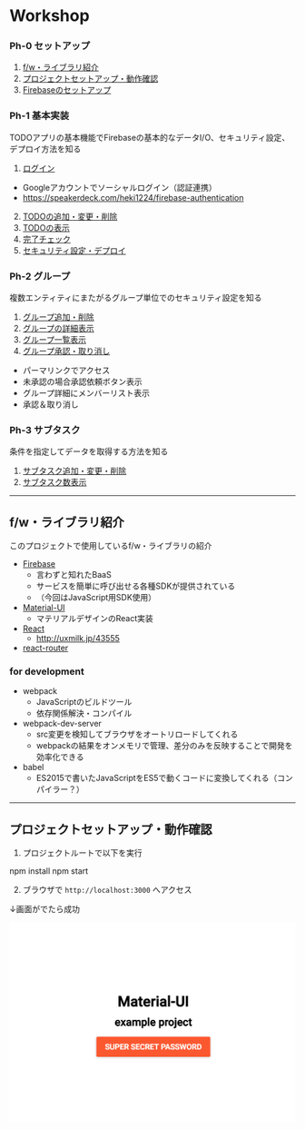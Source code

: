 Workshop
==============

### Ph-0 セットアップ

1. [f/w・ライブラリ紹介](#f/w・ライブラリ紹介)
2. [プロジェクトセットアップ・動作確認](#プロジェクトセットアップ・動作確認)
3. [Firebaseのセットアップ](0-3_SETUP_FIREBASE.md)

### Ph-1 基本実装

TODOアプリの基本機能でFirebaseの基本的なデータI/O、セキュリティ設定、デプロイ方法を知る

1. [ログイン](1-1_LOGIN.md)
  - Googleアカウントでソーシャルログイン（認証連携）
  - https://speakerdeck.com/heki1224/firebase-authentication
2. [TODOの追加・変更・削除](1-2_CREATE_TASK.md)
3. [TODOの表示](1-3_SHOW_TASK.md)
4. [完了チェック](1-4_COMPLETE.md)
5. [セキュリティ設定・デプロイ](1-5_SET_SEC.md)

### Ph-2 グループ

複数エンティティにまたがるグループ単位でのセキュリティ設定を知る

1. [グループ追加・削除](2-1_CREATE_GROUP.md)
2. [グループの詳細表示](2-2_SHOW_GROUP_DETAIL.md)
3. [グループ一覧表示](2-3_SHOW_GROUP_LIST.md)
4. [グループ承認・取り消し](2-4_ACCEPT.md)
  - パーマリンクでアクセス
  - 未承認の場合承認依頼ボタン表示
  - グループ詳細にメンバーリスト表示
  - 承認＆取り消し

### Ph-3 サブタスク

条件を指定してデータを取得する方法を知る

1. [サブタスク追加・変更・削除](3-1_CREATE_SUB_TASK.md)
2. [サブタスク数表示](3-2_SHOW_SUB_TASK_COUNT.md)

---

## f/w・ライブラリ紹介

このプロジェクトで使用しているf/w・ライブラリの紹介

- [Firebase](https://firebase.google.com/?hl=ja)
  - 言わずと知れたBaaS
  - サービスを簡単に呼び出せる各種SDKが提供されている
  - （今回はJavaScript用SDK使用）
- [Material-UI](http://www.material-ui.com)
  - マテリアルデザインのReact実装
- [React](https://facebook.github.io/react/)
  - http://uxmilk.jp/43555
- [react-router](https://github.com/ReactTraining/react-router)


### for development

- webpack
  - JavaScriptのビルドツール
  - 依存関係解決・コンパイル
- webpack-dev-server
  - src変更を検知してブラウザをオートリロードしてくれる
  - webpackの結果をオンメモリで管理、差分のみを反映することで開発を効率化できる
- babel
  - ES2015で書いたJavaScriptをES5で動くコードに変換してくれる（コンパイラー？）

---

## プロジェクトセットアップ・動作確認

1. プロジェクトルートで以下を実行

  npm install
  npm start

2. ブラウザで `http://localhost:3000` へアクセス

↓画面がでたら成功

![mui-first-page](../images/mui-first-page.png)
